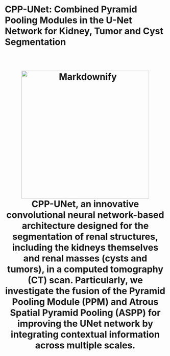 # CPP-UNet: Combined Pyramid Pooling Modules in the U-Net Network for Kidney, Tumor and Cyst Segmentation

<h1 align="center">
  <br>
  <a href="http://www.amitmerchant.com/electron-markdownify"><img src="https://kits-challenge.org/public/site_media/figures/axial_new.png" alt="Markdownify" width="400"></a>
  <br>
  CPP-UNet, an innovative convolutional neural network-based architecture designed for the segmentation of renal structures, including the kidneys themselves and renal masses (cysts and tumors), in a computed tomography (CT) scan. Particularly, we investigate the fusion of the Pyramid Pooling Module (PPM) and Atrous Spatial Pyramid Pooling (ASPP) for improving the UNet network by integrating contextual information across multiple scales.
  <br>
</h1>
